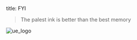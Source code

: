 title: FYI

> The palest ink is better than the best memory


![ue_logo](../assets/images/00_image-1.png)